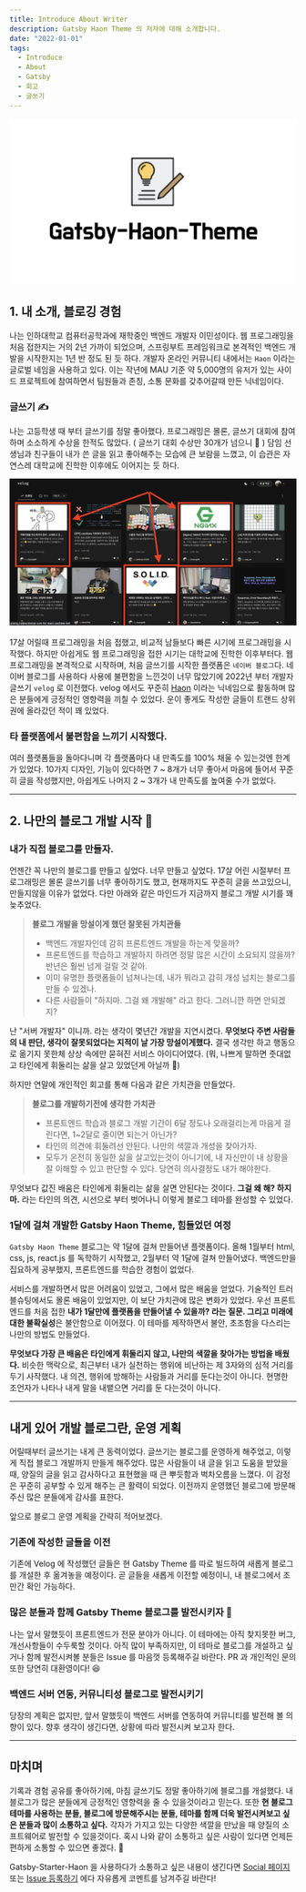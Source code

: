 ```yaml
---
title: Introduce About Writer
description: Gatsby Haon Theme 의 저자에 대해 소개합니다.
date: "2022-01-01"
tags:
  - Introduce
  - About
  - Gatsby
  - 회고
  - 글쓰기
---
```


![](./theme.png)

## 1. 내 소개, 블로깅 경험

나는 인하대학교 컴퓨터공학과에 재학중인 백엔드 개발자 이민성이다. 웹 프로그래밍을 처음 접한지는 거의 2년 가까이 되었으며, 스프링부트 프레임워크로 본격적인 백엔드 개발을 시작한지는 1년 반 정도 된 듯 하다. 개발자 온라인 커뮤니티 내에서는 `Haon` 이라는 글로벌 네임을 사용하고 있다. 이는 작년에 MAU 기준 약 5,000명의 유저가 있는 사이드 프로젝트에 참여하면서 팀원들과 존칭, 소통 문화를 갖추어갈때 만든 닉네임이다.

### 글쓰기 ✍️

나는 고등학생 때 부터 글쓰기를 정말 좋아했다. 프로그래밍은 몰론, 글쓰기 대회에 참여하며 소소하게 수상을 한적도 많았다. ( 글쓰기 대회 수상만 30개가 넘으니 🤔 ) 담임 선생님과 친구들이 내가 쓴 글을 읽고 좋아해주는 모습에 큰 보람을 느꼈고, 이 습관은 자연스레 대학교에 진학한 이후에도 이어지는 듯 하다.

![](./thend.png)

17살 어릴때 프로그래밍을 처음 접했고, 비교적 남들보다 빠른 시기에 프로그래밍을 시작했다. 하지만 아쉽게도 웹 프로그래밍을 접한 시기는 대학교에 진학한 이후부터다. 웹 프로그래밍을 본격적으로 시작하며, 처음 글쓰기를 시작한 플랫폼은 `네이버 블로그`다. 네이버 블로그를 사용하다 사용에 불편함을 느낀것이 너무 많았기에 2022년 부터 개발자 글쓰기 `velog` 로 이전했다. velog 에서도 꾸준히 [Haon](https://velog.io/@msung99/posts) 이라는 닉네임으로 활동하며 많은 분들에게 긍정적인 영향력을 끼칠 수 있었다. 운이 좋게도 작성한 글들이 트랜드 상위권에 올라갔던 적이 꽤 있었다.

### 타 플랫폼에서 불편함을 느끼기 시작했다.

여러 플랫폼들을 돌아다니며 각 플랫폼마다 내 만족도를 100% 채울 수 있는것엔 한계가 있었다. 10가지 디자인, 기능이 있다하면 7 ~ 8개가 너무 좋아서 마음에 들어서 꾸준히 글을 작성했지만, 아쉽게도 나머지 2 ~ 3개가 내 만족도를 높여줄 수가 없었다.

---

## 2. 나만의 블로그 개발 시작 🚀

### 내가 직접 블로그를 만들자.

언젠간 꼭 나만의 블로그를 만들고 싶었다. 너무 만들고 싶었다. 17살 어린 시절부터 프로그래밍은 몰론 글쓰기를 너무 좋아하기도 했고, 현재까지도 꾸준히 글을 쓰고있으니, 만들지않을 이유가 없었다. 다만 아래와 같은 마인드가 지금까지 블로그 개발 시기를 꽤 늦추었다.

> **블로그 개발을 망설이게 했던 잘못된 가치관들**
>
> - 백엔드 개발자인데 감히 프론트엔드 개발을 하는게 맞을까?
> - 프론트엔드를 학습하고 개발하지 하려면 정말 많은 시간이 소요되지 않을까? 반년은 훨씬 넘게 걸릴 것 같아.
> - 이미 유명한 플랫폼들이 넘쳐나는데, 내가 뭐라고 감히 개성 넘치는 블로그를 만들 수 있겠나.
> - 다른 사람들이 "하지마. 그걸 왜 개발해" 라고 한다. 그러니깐 하면 안되겠지?

난 "서버 개발자" 이니까. 라는 생각이 몇년간 개발을 지연시켰다. **무엇보다 주변 사람들의 내 판단, 생각이 잘못되었다는 지적이 날 가장 망설이게했다.** 결국 생각만 하고 행동으로 옮기지 못한체 상상 속에만 묻혀진 서비스 아이디어였다. (뭐, 나쁘게 말하면 줏대없고 타인에게 휘둘리는 삶을 살고 있었던게 아닐까 🤔)

하지만 연말에 개인적인 회고를 통해 다음과 같은 가치관을 만들었다.

> **블로그를 개발하기전에 생각한 가치관**
>
> - 프론트엔드 학습과 블로그 개발 기간이 6달 정도나 오래걸리는게 마음게 걸린다면, 1~2달로 줄이면 되는거 아닌가?
> - 타인의 의견에 휘둘려선 안된다. 나만의 색깔과 개성을 찾아가자.
> - 모두가 온전히 동일한 삶을 살고있는것이 아니기에, 내 자신만이 내 상황을 잘 이해할 수 있고 판단할 수 있다. 당연히 의사결정도 내가 해야한다.

무엇보다 값진 배움은 타인에게 휘둘리는 삶을 살면 안된다는 것이다. **그걸 왜 해? 하지마.** 라는 타인의 의견, 시선으로 부터 벗어나니 이렇게 블로그 테마를 완성할 수 있었다.

### 1달에 걸쳐 개발한 Gatsby Haon Theme, 힘들었던 여정

`Gatsby Haon Theme` 블로그는 약 1달에 걸쳐 만들어낸 플랫폼이다. 올해 1월부터 html, css, js, react.js 를 독학하기 시작했고, 2월부터 약 1달에 걸쳐 만들어냈다. 백엔드만을 집요하게 공부했지, 프론트엔드를 학습한 경험이 없었다.

서비스를 개발하면서 많은 어려움이 있었고, 그에서 많은 배움을 얻었다. 기술적인 트러블슈팅에서도 몰론 배움이 있었지만, 이 보단 가치관에 많은 변화가 있었다. 우선 프론트엔드를 처음 접한 **내가 1달만에 플랫폼을 만들어낼 수 있을까? 라는 질문. 그리고 미래에 대한 불확실성**은 불안함으로 이어졌다. 이 테마를 제작하면서 불안, 초조함을 다스리는 나만의 방법도 만들었다.

**무엇보다 가장 큰 배움은 타인에게 휘둘리지 않고, 나만의 색깔을 찾아가는 방법을 배웠다.** 비슷한 맥락으로, 최근부터 내가 실천하는 행위에 비난하는 제 3자와의 심적 거리를 두기 사작했다. 내 의견, 행위에 방해하는 사람들과 거리를 둔다는것이 아니다. 현명한 조언자가 나타나 내게 말을 내뱉으면 거리를 둔 다는것이 아니다.

---

## 내게 있어 개발 블로그란, 운영 게획

어릴때부터 글쓰기는 내게 큰 동력이었다. 글쓰기는 블로그를 운영하게 해주었고, 이렇게 직접 블로그 개발까지 만들게 해주었다.
많은 사람들이 내 글을 읽고 도움을 받았을 때, 양질의 글을 읽고 감사하다고 표현했을 때 큰 뿌듯함과 벅차오름을 느꼈다. 이 감정은 꾸준히 공부할 수 있게 해주는 큰 활력이 되었다.
이전까지 운영했던 블로그에 방문해주신 많은 분들에게 감사를 표한다.

앞으로 블로그 운영 계획을 간략히 적어보겠다.

### 기존에 작성한 글들을 이전

기존에 Velog 에 작성했던 글들은 현 Gatsby Theme 를 따로 빌드하여 새롭게 블로그를 개설한 후 옮겨놓을 예정이다.
곧 글들을 새롭게 이전할 예정이니, 내 블로그에서 조만간 확인 가능하다.

### 많은 분들과 함께 Gatsby Theme 블로그를 발전시키자 💪

나는 앞서 말했듯이 프론트엔드가 전문 분야가 아니다. 이 테마에는 아직 찾지못한 버그, 개선사항들이 수두룩할 것이다.
아직 많이 부족하지만, 이 테마로 블로그를 개설하고 싶거나 함께 발전시켜볼 분들은 Issue 를 마음껏 등록해주길 바란다. PR 과 개인적인 문의 또한 당연히 대환영이다! 😆

### 백엔드 서버 연동, 커뮤니티성 블로그로 발전시키기

당장의 계획은 없지만, 앞서 말했듯이 백엔드 서버를 연동하여 커뮤니티를 발전해 볼 의향이 있다. 향후 생각이 생긴다면, 상황에 따라 발전시켜 보고자 한다.

---

## 마치며

기록과 경험 공유를 좋아하기에, 마침 글쓰기도 정말 좋아하기에 블로그를 개설했다. 내 블로그가 많은 분들에게 긍정적인 영향력을 줄 수 있을것이라고 믿는다.
또한 **현 블로그 테마를 사용하는 분들, 블로그에 방문해주시는 분들, 테마를 함께 더욱 발전시켜보고 싶은 분들과 많이 소통하고 싶다.**
각자가 가지고 있는 다양한 색깔을 만났을 때 양질의 소프트웨어로 발전할 수 있을것이다.
혹시 나와 같이 소통하고 싶은 사람이 있다면 언제든 편하게 소통할 수 있으면 좋겠다. 🙂

Gatsby-Starter-Haon 을 사용하다가 소통하고 싶은 내용이 생긴다면
[Social 페이지](https://gatsby-starter-haon.netlify.app/community/) 또는 [Issue 등록하기](https://github.com/msung99/Gatsby-Starter-Haon/issues/1) 에다 자유롭게 코멘트를 남겨주길 바란다!
